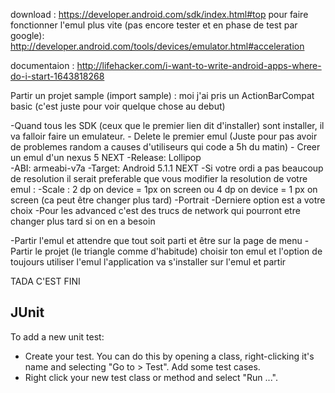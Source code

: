 download :	 https://developer.android.com/sdk/index.html#top
			 pour faire fonctionner l'emul plus vite (pas encore tester et en phase de test par google): 
			 http://developer.android.com/tools/devices/emulator.html#acceleration
			
documentaion : http://lifehacker.com/i-want-to-write-android-apps-where-do-i-start-1643818268


Partir un projet sample (import sample) : moi j'ai pris un ActionBarCompat basic (c'est juste 
pour voir quelque chose au debut)

-Quand tous les SDK (ceux que le premier lien dit d'installer) sont installer, il va falloir faire un emulateur. 
	- Delete le premier emul (Juste pour pas avoir de problemes random a causes d'utiliseurs qui code a 5h du matin)
	- Creer un emul d'un nexus 5 
		NEXT
		-Release: Lollipop  
		-ABI: armeabi-v7a 
		-Target: Android 5.1.1
		NEXT
	-Si votre ordi a pas beaucoup de resolution il serait preferable que vous modifier
	la resolution de votre emul : 
		-Scale : 2 dp on device = 1px on screen ou 4 dp on device = 1 px on screen
		(ca peut être changer plus tard)
		-Portrait
		-Derniere option est a votre choix
		-Pour les advanced c'est des trucs de network qui pourront etre changer plus tard
		si on en a besoin
		
-Partir l'emul et attendre que tout soit parti et être sur la page de menu
-Partir le projet (le triangle comme d'habitude) choisir ton emul et l'option de toujours utiliser
l'emul l'application va s'installer sur l'emul et partir

TADA C'EST FINI



## JUnit
To add a new unit test:
- Create your test. You can do this by opening a class, right-clicking it's name and selecting "Go to > Test". Add some test cases.
- Right click your new test class or method and select "Run ...".
